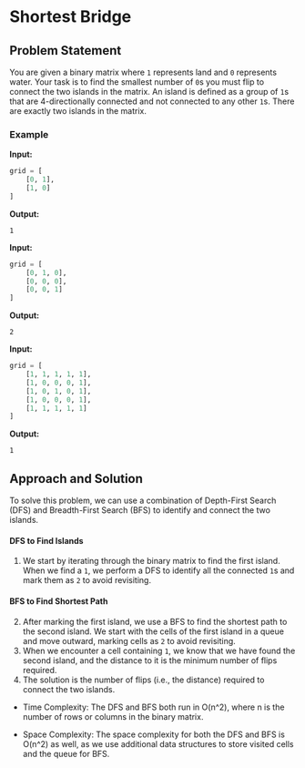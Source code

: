 # Shortest Bridge 

## Problem Statement

You are given a binary matrix where `1` represents land and `0` represents water. Your task is to find the smallest number of `0`s you must flip to connect the two islands in the matrix. An island is defined as a group of `1`s that are 4-directionally connected and not connected to any other `1`s. There are exactly two islands in the matrix.

### Example

**Input:**

```python
grid = [
    [0, 1],
    [1, 0]
]
```

**Output:**

```
1
```

**Input:**

```python
grid = [
    [0, 1, 0],
    [0, 0, 0],
    [0, 0, 1]
]
```

**Output:**

```
2
```

**Input:**

```python
grid = [
    [1, 1, 1, 1, 1],
    [1, 0, 0, 0, 1],
    [1, 0, 1, 0, 1],
    [1, 0, 0, 0, 1],
    [1, 1, 1, 1, 1]
]
```

**Output:**

```
1
```

## Approach and Solution

To solve this problem, we can use a combination of Depth-First Search (DFS) and Breadth-First Search (BFS) to identify and connect the two islands.

#### DFS to Find Islands
1. We start by iterating through the binary matrix to find the first island. When we find a `1`, we perform a DFS to identify all the connected `1`s and mark them as `2` to avoid revisiting.

#### BFS to Find Shortest Path
2. After marking the first island, we use a BFS to find the shortest path to the second island. We start with the cells of the first island in a queue and move outward, marking cells as `2` to avoid revisiting.
3. When we encounter a cell containing `1`, we know that we have found the second island, and the distance to it is the minimum number of flips required.
4. The solution is the number of flips (i.e., the distance) required to connect the two islands.


- Time Complexity: The DFS and BFS both run in O(n^2), where n is the number of rows or columns in the binary matrix.

- Space Complexity: The space complexity for both the DFS and BFS is O(n^2) as well, as we use additional data structures to store visited cells and the queue for BFS.

